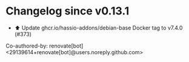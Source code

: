 # Changelog since v0.13.1
- ⬆️ Update ghcr.io/hassio-addons/debian-base Docker tag to v7.4.0 (#373)

Co-authored-by: renovate[bot] <29139614+renovate[bot]@users.noreply.github.com> 
